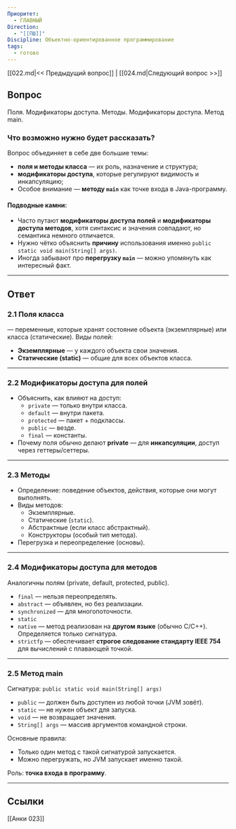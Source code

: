 ```yaml
---
Приоритет:
  - ГЛАВНЫЙ
Direction:
  - "[[ПШ]]"
Discipline: Объектно-ориентированное программирование
tags:
  - готово
---
```

[[022.md|<< Предыдущий вопрос]] | [[024.md|Следующий вопрос >>]]
## Вопрос
Поля. Модификаторы доступа. Методы. Модификаторы доступа. Метод main.

### Что возможно нужно будет рассказать?
Вопрос объединяет в себе две большие темы:
- **поля и методы класса** — их роль, назначение и структура;
- **модификаторы доступа**, которые регулируют видимость и инкапсуляцию;
- Особое внимание — **методу `main`** как точке входа в Java-программу.
#### Подводные камни:
- Часто путают **модификаторы доступа полей** и **модификаторы доступа методов**, хотя синтаксис и значения совпадают, но семантика немного отличается.
- Нужно чётко объяснить **причину** использования именно `public static void main(String[] args)`.
- Иногда забывают про **перегрузку `main`** — можно упомянуть как интересный факт.

---
## Ответ
### **2.1 Поля класса**
— переменные, которые хранят состояние объекта (экземплярные) или класса (статические).
Виды полей:
- **Экземплярные** — у каждого объекта свои значения.
- **Статические (static)** — общие для всех объектов класса.

---
### **2.2 Модификаторы доступа для полей**
- Объяснить, как влияют на доступ:
    - `private` — только внутри класса.
    - `default` — внутри пакета.
    - `protected` — пакет + подклассы.
    - `public` — везде.
    - `final` — константы.
- Почему поля обычно делают **private** — для **инкапсуляции**, доступ через геттеры/сеттеры.

---
### **2.3 Методы**
- Определение: поведение объектов, действия, которые они могут выполнять.
- Виды методов:
    - Экземплярные.
    - Статические (`static`).
    - Абстрактные (если класс абстрактный).
    - Конструкторы (особый тип метода).
- Перегрузка и переопределение (основы).

---
### **2.4 Модификаторы доступа для методов**
Аналогичны полям (private, default, protected, public).
- `final` — нельзя переопределять.
- `abstract` — объявлен, но без реализации.
- `synchronized` — для многопоточности.
- `static`
- `native` — метод реализован на **другом языке** (обычно C/C++). Определяется только сигнатура.
- `strictfp` — обеспечивает **строгое следование стандарту IEEE 754** для вычислений с плавающей точкой.

---
### **2.5 Метод main**
Сигнатура: `public static void main(String[] args)`
- `public` — должен быть доступен из любой точки (JVM зовёт).
- `static` — не нужен объект для запуска.
- `void` — не возвращает значения.
- `String[] args` — массив аргументов командной строки.

Основные правила:
- Только один метод с такой сигнатурой запускается.
- Можно перегружать, но JVM запускает именно такой.

Роль: **точка входа в программу**.

---
## Ссылки
[[Анки 023]]
